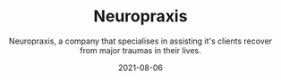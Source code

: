 ---
slug: "/case-studies/neuropraxis"
date: "2021-08-06"
title: "Neuropraxis"
featuredImage: "./neuropraxis/neuropraxis_cover.png"
bgColor: "#61c9c6"
subtitle: "Neuropraxis, a company that specialises in assisting it's clients recover from major traumas in their lives."
cta: "View designs"
prototypeURL: "https://shared-assets.adobe.com/link/b34762f2-792a-4054-4eec-77f50be9259f"
projectOverview: "I was trusted with the task of curating a website that needed a lot of attention to detail due to the nature of work the client carries out. The main goal of the site was for potential patients to easily get in touch with the company but also to build trust in what Neuropraxis does and its processes."
designTeam: "Eoin Feely"
duration: "3 months"
myRole01: "To create a safe environment for users to feel calm and relaxed when visiting the site."
myRole02: "To ensure that the successes of previous / current patients were called out on the site."
myRole03: "To allow users to easily contact Neuropraxis."
myRole04: "To build trust in the users as they take a large step to getting recovery."
theProcess: "./test.jpg"
uxResearch01: "Due to client budgets, the UX research phase wasn’t carried out. This was replaced by calls with the clients to really get an understanding of what they do and how important a role they play in their users lives."
uxResearch02: "I also took inspiration from the success stories of the patients and although I am unable to relate to what these users would be going through on a daily basis, my goal was to use the empathy and feelings I had when watching these success stories to come across on the site."
iaImage: "./neuropraxis/information_architecture_creatubh.png"
userFlows: "./neuropraxis/user_flows_creatubh.png"
wireframesImg01: "./neuropraxis/homepage.png"
wireframesImg02: "./neuropraxis/programs.png"
wireframesImg03: "./neuropraxis/services.png"
wireframesImg04: "./neuropraxis/blog.png"
wireframesImg05: "./neuropraxis/blog_post.png"
clientFeedback: "tba"
finalDesign: "./neuropraxis/neuropraxis_final.jpg"
fontsUsed01: "H1, Magneta, SemiBold, 36px"
fontsUsed02: "H2, Lata, Bold, 16px"
fontsUsed03: "p, Lato, Regular, 18px"
fontsUsed04: ""
colorsUsed01: "#54909d"
colorsUsed02: "#dbc569"
colorsUsed03: "#f2f7f8"
colorsUsed04: "#41444a"
colorsUsed05: "#dee3ea"
---